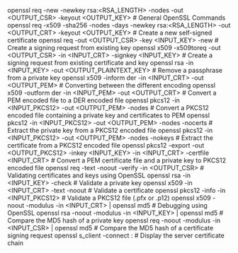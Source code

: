 openssl req -new -newkey rsa:<RSA_LENGTH> -nodes -out <OUTPUT_CSR> -keyout <OUTPUT_KEY> # General OpenSSL Commands
openssl req -x509 -sha256 -nodes -days <VALIDITY> -newkey rsa:<RSA_LENGTH> -out <OUTPUT_CRT> -keyout <OUTPUT_KEY> # Create a new self-signed certificate
openssl req -out <OUTPUT_CSR> -key <INPUT_KEY> -new # Create a signing request from existing key
openssl x509 -x509toreq -out <OUTPUT_CSR> -in <INPUT_CRT> -signkey <INPUT_KEY> # Create a signing request from existing certificate and key
openssl rsa -in <INPUT_KEY> -out <OUTPUT_PLAINTEXT_KEY> # Remove a passphrase from a private key
openssl x509 -inform der -in <INPUT_CRT> -out <OUTPUT_PEM> # Converting between the different encoding
openssl x509 -outform der -in <INPUT_PEM> -out <OUTPUT_CRT> # Convert a PEM encoded file to a DER encoded file
openssl pkcs12 -in <INPUT_PKCS12> -out <OUTPUT_PEM> -nodes # Convert a PKCS12 encoded file containing a private key and certificates to PEM
openssl pkcs12 -in <INPUT_PKCS12> -out <OUTPUT_PEM> -nodes -nocerts # Extract the private key from a PKCS12 encoded file
openssl pkcs12 -in <INPUT_PKCS12> -out <OUTPUT_PEM> -nodes -nokeys # Extract the certificate from a PKCS12 encoded file
openssl pkcs12 -export -out <OUTPUT_PKCS12> -inkey <INPUT_KEY> -in <INPUT_CRT> -certfile <INPUT_CRT> # Convert a PEM certificate file and a private key to PKCS12 encoded file
openssl req -text -noout -verify -in <OUTPUT_CSR> # Validating certificates and keys using OpenSSL
openssl rsa -in <INPUT_KEY> -check # Validate a private key
openssl x509 -in <INPUT_CRT> -text -noout # Validate a certificate
openssl pkcs12 -info -in <INPUT_PKCS12> # Validate a PKCS12 file (.pfx or .p12)
openssl x509 -noout -modulus -in <INPUT_CRT> | openssl md5 # Debugging using OpenSSL
openssl rsa -noout -modulus -in <INPUT_KEY> | openssl md5 # Compare the MD5 hash of a private key
openssl req -noout -modulus -in <INPUT_CSR> | openssl md5 # Compare the MD5 hash of a certificate signing request
openssl s_client -connect <URL>:<PORT> # Display the server certificate chain